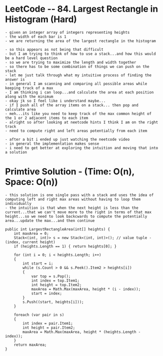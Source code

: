 # LeetCode -- 84. Largest Rectangle in Histogram (Hard)

    - given an integer array of integers representing heights
    - the width of each bar is 1
    - we are returning the area of the largest rectangle in the histogram
    
    - so this appears as not being that difficult
    - but I am trying to think of how to use a stack...and how this would be a hard level question
    - so we are trying to maximize the length and width together
    - so there has to be some combination of things we can push on the stack
    - let me just talk through what my intuitive process of finding the answer is
    - in general I am scanning and comparing all possible areas while keeping track of a max
    - I am thinking i can loop...and calculate the area at each position along with the minimum 
    - okay jk so I feel like i understand maybe...
    - if I push all of the array items on a stack... then pop and calculate area
    - meh...its like you need to keep track of the max common height of the 1 or 2 adjacent items to each item
    - alright so after looking at neetcode hints I think I am on the right track
    - need to compute right and left areas potentially from each item

    - after a bit i ended up just watching the neetcode video
    - in general the implementation makes sense
    - i need to get better at exploring the intuition and moving that into a solution 

# Primtive Solution - (Time: O(n), Space: O(n))

    - this solution is one single pass with a stack and uses the idea of computing left and right max areas without having to loop them individually
    - the intuition is that when the next height is less than the current...that we can't move more to the right in terms of that max height...so we need to look backcwards to compute the potentially area...update the max...and then continue

    public int LargestRectangleArea(int[] heights) {
        int maxArea = 0;
        Stack<(int, int)> s = new Stack<(int, int)>(); // value tuple - (index, current height)
        if (heights.Length == 1) { return heights[0]; }

        for (int i = 0; i < heights.Length; i++)
        {
            int start = i;
            while (s.Count > 0 && s.Peek().Item2 > heights[i])
            {
                var top = s.Pop();
                int index = top.Item1;
                int height = top.Item2;
                maxArea = Math.Max(maxArea, height * (i - index));
                start = index;
            }
            s.Push((start, heights[i]));
        }

        foreach (var pair in s)
        {
            int index = pair.Item1;
            int height = pair.Item2;
            maxArea = Math.Max(maxArea, height * (heights.Length - index));
        }
        return maxArea;
    }






